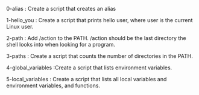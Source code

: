 0-alias : Create a script that creates an alias

1-hello_you : Create a script that prints hello user, where user is the current Linux user.

2-path : Add /action to the PATH. /action should be the last directory the shell looks into when looking for a program.

3-paths : Create a script that counts the number of directories in the PATH.

4-global_variables :Create a script that lists environment variables.

5-local_variables : Create a script that lists all local variables and environment variables, and functions.


